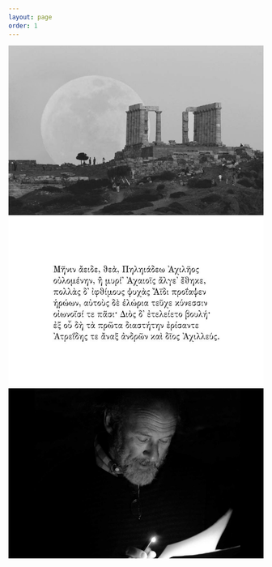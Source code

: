 ```yaml
---
layout: page
order: 1
---
```

  <div id="click-programa">
  <canvas id="glslCanvas" data-fragment-url="/assets/shaders/moon.frag" width="800" height="600" data-textures="/assets/images/earth.jpg"></canvas>
  <div id="slideshow" class="pics">
    <img src="/assets/images/slide1.jpg">
    <img src="/assets/images/slide2.jpg">
    <img src="/assets/images/slide3.jpg">
  </div>
  </div>
  <br>
